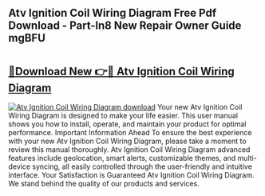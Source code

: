 ## Atv Ignition Coil Wiring Diagram Free Pdf Download - Part-ln8 New Repair Owner Guide mgBFU

# <h2><a href="http://dfj9qx.blite.top/?on=Atv+Ignition+Coil+Wiring+Diagram">🔗Download New 👉🔴 Atv Ignition Coil Wiring Diagram</a></h2>

[![Atv Ignition Coil Wiring Diagram download](https://i.imgur.com/lujVjoI.png)](http://dfj9qx.blite.top/?on=Atv+Ignition+Coil+Wiring+Diagram)
Your new Atv Ignition Coil Wiring Diagram is designed to make your life easier. This user manual shows you how to install, operate, and maintain your product for optimal performance. Important Information Ahead To ensure the best experience with your new Atv Ignition Coil Wiring Diagram, please take a moment to review this manual thoroughly. Atv Ignition Coil Wiring Diagram advanced features include geolocation, smart alerts, customizable themes, and multi-device syncing, all easily controlled through the user-friendly and intuitive interface. Your Satisfaction is Guaranteed Atv Ignition Coil Wiring Diagram. We stand behind the quality of our products and services.
